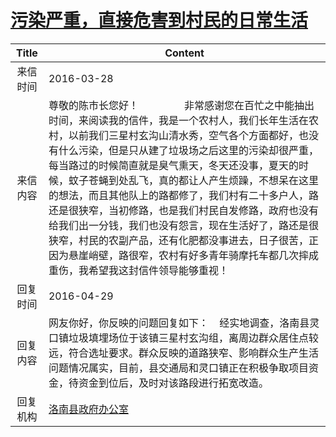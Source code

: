 # [污染严重，直接危害到村民的日常生活](http://www.shangluo.gov.cn/zmhd/ldxxxx.jsp?urltype=leadermail.LeaderMailContentUrl&wbtreeid=1112&leadermailid=3550)

| Title |                                                                                                                                                                Content                                                                                                                                                                 |
|:-----:|----------------------------------------------------------------------------------------------------------------------------------------------------------------------------------------------------------------------------------------------------------------------------------------------------------------------------------------|
| 来信时间  | 2016-03-28                                                                                                                                                                                                                                                                                                                             |
| 来信内容  | 尊敬的陈市长您好！                 非常感谢您在百忙之中能抽出时间，来阅读我的信件，我是一个农村人，我们长年生活在农村，以前我们三星村玄沟山清水秀，空气各个方面都好，也没有什么污染，但是只从建了垃圾场之后这里的污染却很严重，每当路过的时候简直就是臭气熏天，冬天还没事，夏天的时候，蚊子苍蝇到处乱飞，真的都让人产生烦躁，不想呆在这里的想法，而且其他队上的路都修了，我们村有二十多户人，路还是很狭窄，当初修路，也是我们村民自发修路，政府也没有给我们出一分钱，我们也没有怨言，现在生活好了，路还是很狭窄，村民的农副产品，还有化肥都没事进去，日子很苦，正因为悬崖峭壁，路很窄，农村有好多青年骑摩托车都几次摔成重伤，我希望我这封信件领导能够重视！ |
| 回复时间  | 2016-04-29                                                                                                                                                                                                                                                                                                                             |
| 回复内容  | 网友你好，你反映的问题回复如下：    经实地调查，洛南县灵口镇垃圾填埋场位于该镇三星村玄沟组，离周边群众居住点较远，符合选址要求。群众反映的道路狭窄、影响群众生产生活问题情况属实，目前，县交通局和灵口镇正在积极争取项目资金，待资金到位后，及时对该路段进行拓宽改造。                                                                                                                                                                                                  |
| 回复机构  | [洛南县政府办公室](../../category/agencies/洛南县政府办公室.md)                                                                                                                                                                                                                                                                                        |